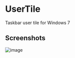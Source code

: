 # UserTile
Taskbar user tile for Windows 7

## Screenshots
![image](https://github.com/leczex/UserTile/assets/85761287/5329aa91-6bdf-40f3-9d85-1d54613c71a1)
